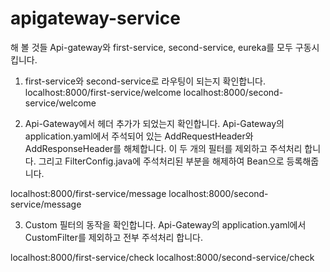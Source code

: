 # apigateway-service


해 볼 것들
Api-gateway와 first-service, second-service, eureka를 모두 구동시킵니다.

1. first-service와 second-service로 라우팅이 되는지 확인합니다.
localhost:8000/first-service/welcome
localhost:8000/second-service/welcome

2. Api-Gateway에서 헤더 추가가 되었는지 확인합니다.
Api-Gateway의 application.yaml에서 주석되어 있는 AddRequestHeader와 AddResponseHeader를 해체합니다.
이 두 개의 필터를 제외하고 주석처리 합니다.
그리고 FilterConfig.java에 주석처리된 부분을 해제하여 Bean으로 등록해줍니다.

localhost:8000/first-service/message
localhost:8000/second-service/message

3. Custom 필터의 동작을 확인합니다.
Api-Gateway의 application.yaml에서 CustomFilter를 제외하고 전부 주석처리 합니다.

localhost:8000/first-service/check
localhost:8000/second-service/check
